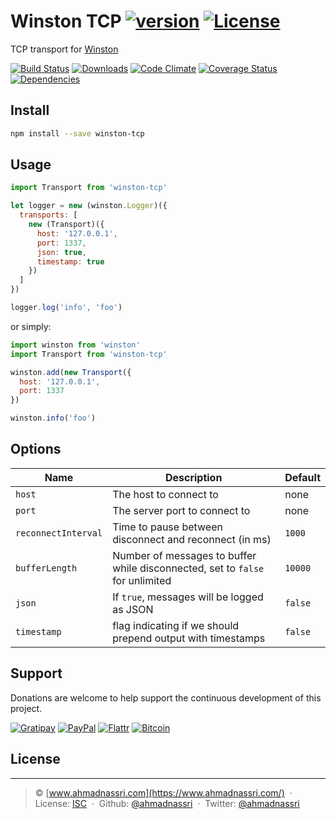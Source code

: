 # Winston TCP [![version][npm-version]][npm-url] [![License][npm-license]][license-url]

TCP transport for [Winston](https://github.com/winstonjs/winston)

[![Build Status][travis-image]][travis-url]
[![Downloads][npm-downloads]][npm-url]
[![Code Climate][codeclimate-quality]][codeclimate-url]
[![Coverage Status][codeclimate-coverage]][codeclimate-url]
[![Dependencies][david-image]][david-url]

## Install

```sh
npm install --save winston-tcp
```

## Usage

```js
import Transport from 'winston-tcp'

let logger = new (winston.Logger)({
  transports: [
    new (Transport)({
      host: '127.0.0.1',
      port: 1337,
      json: true,
      timestamp: true
    })
  ]
})

logger.log('info', 'foo')
```

or simply:

```js
import winston from 'winston'
import Transport from 'winston-tcp'

winston.add(new Transport({
  host: '127.0.0.1',
  port: 1337
})

winston.info('foo')
```

## Options

| Name                | Description                                                                   | Default   |
| ------------------- | ----------------------------------------------------------------------------- | --------- |
| `host`              | The host to connect to                                                        | none      |
| `port`              | The server port to connect to                                                 | none      |
| `reconnectInterval` | Time to pause between disconnect and reconnect (in ms)                        | `1000`    |
| `bufferLength`      | Number of messages to buffer while disconnected, set to `false` for unlimited | `10000`   |
| `json`              | If `true`, messages will be logged as JSON                                    | `false`   |
| `timestamp`         | flag indicating if we should prepend output with timestamps                   | `false`   |

## Support

Donations are welcome to help support the continuous development of this project.

[![Gratipay][gratipay-image]][gratipay-url]
[![PayPal][paypal-image]][paypal-url]
[![Flattr][flattr-image]][flattr-url]
[![Bitcoin][bitcoin-image]][bitcoin-url]

## License

----
> :copyright: [www.ahmadnassri.com](https://www.ahmadnassri.com/) &nbsp;&middot;&nbsp;
> License: [ISC](LICENSE) &nbsp;&middot;&nbsp;
> Github: [@ahmadnassri](https://github.com/ahmadnassri) &nbsp;&middot;&nbsp;
> Twitter: [@ahmadnassri](https://twitter.com/ahmadnassri)

[license-url]: https://github.com/ahmadnassri/winston-tcp/blob/master/LICENSE

[travis-url]: https://travis-ci.org/ahmadnassri/winston-tcp
[travis-image]: https://img.shields.io/travis/ahmadnassri/winston-tcp.svg?style=flat-square

[npm-url]: https://www.npmjs.com/package/winston-tcp
[npm-license]: https://img.shields.io/npm/l/winston-tcp.svg?style=flat-square
[npm-version]: https://img.shields.io/npm/v/winston-tcp.svg?style=flat-square
[npm-downloads]: https://img.shields.io/npm/dm/winston-tcp.svg?style=flat-square

[codeclimate-url]: https://codeclimate.com/github/ahmadnassri/winston-tcp
[codeclimate-quality]: https://img.shields.io/codeclimate/github/ahmadnassri/winston-tcp.svg?style=flat-square
[codeclimate-coverage]: https://img.shields.io/codeclimate/coverage/github/ahmadnassri/winston-tcp.svg?style=flat-square

[david-url]: https://david-dm.org/ahmadnassri/winston-tcp
[david-image]: https://img.shields.io/david/ahmadnassri/winston-tcp.svg?style=flat-square

[gratipay-url]: https://www.gratipay.com/ahmadnassri/
[gratipay-image]: https://img.shields.io/gratipay/ahmadnassri.svg?style=flat-square

[paypal-url]: https://www.paypal.com/cgi-bin/webscr?cmd=_s-xclick&hosted_button_id=UJ2B2BTK9VLRS&on0=project&os0=winston-tcp
[paypal-image]: http://img.shields.io/badge/payPal-donate-green.svg?style=flat-square

[flattr-url]: https://flattr.com/submit/auto?user_id=ahmadnassri&url=https://github.com/ahmadnassri/winston-tcp&title=winston-tcp&language=&tags=github&category=software
[flattr-image]: http://img.shields.io/badge/flattr-donate-green.svg?style=flat-square

[bitcoin-image]: http://img.shields.io/badge/bitcoin-1Nb46sZRVG3or7pNaDjthcGJpWhvoPpCxy-green.svg?style=flat-square
[bitcoin-url]: https://www.coinbase.com/checkouts/ae383ae6bb931a2fa5ad11cec115191e?name=winston-tcp
